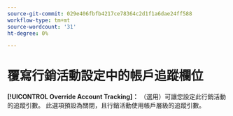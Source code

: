 ```yaml
---
source-git-commit: 029e406fbfb4217ce78364c2d1f1a6dae24ff588
workflow-type: tm+mt
source-wordcount: '31'
ht-degree: 0%

---
```

# 覆寫行銷活動設定中的帳戶追蹤欄位

**[!UICONTROL Override Account Tracking]：** （選用）可讓您設定此行銷活動的追蹤引數。 此選項預設為關閉，且行銷活動使用帳戶層級的追蹤引數。
